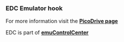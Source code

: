 ### EDC Emulator hook

For more information visit the [**PicoDrive page**](https://github.com/PhoenixInteractiveNL/edc-masterhook/wiki/Emulator-picodrive#menu)

EDC is part of [**emuControlCenter**](https://github.com/PhoenixInteractiveNL/emuControlCenter/wiki)
